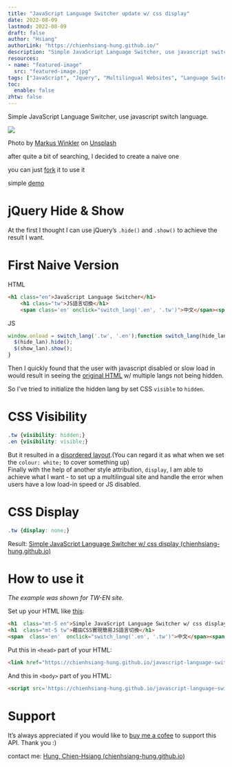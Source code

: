 ```yaml
---
title: "JavaScript Language Switcher update w/ css display"
date: 2022-08-09
lastmod: 2022-08-09
draft: false
author: "Hsiang"
authorLink: "https://chienhsiang-hung.github.io/"
description: "Simple JavaScript Language Switcher, use javascript switch language."
resources:
- name: "featured-image"
  src: "featured-image.jpg"
tags: ["JavaScript", "Jquery", "Multilingual Websites", "Language Switcher", "CSS"]
toc:
  enable: false
zhtw: false
---
```

Simple JavaScript Language Switcher, use javascript switch language.

![](https://miro.medium.com/max/1400/0*2egHHaPC7kdekiEf)

Photo by  [Markus Winkler](https://unsplash.com/@markuswinkler?utm_source=medium&utm_medium=referral)  on  [Unsplash](https://unsplash.com/?utm_source=medium&utm_medium=referral)

after quite a bit of searching, I decided to create a naive one

you can just  [fork](https://github.com/chienhsiang-hung/javascript-language-switcher/fork)  it to use it

simple  [demo](https://chienhsiang-hung.github.io/javascript-language-switcher/)

# jQuery Hide & Show

At the first I thought I can use jQuery’s  `.hide()`  and  `.show()`  to achieve the result I want.

# First Naive Version

HTML
```html
<h1 class="en">JavaScript Language Switcher</h1>  
    <h1 class="tw">JS語言切換</h1>  
    <span class='en' onclick="switch_lang('.en', '.tw')">中文</span><span class='tw' onclick="switch_lang('.tw', '.en')">EN</span>
```
JS
```javascript
window.onload = switch_lang('.tw', '.en');function switch_lang(hide_lan, show_lan){  
  $(hide_lan).hide();  
  $(show_lan).show();  
}
```
Then I quickly found that the user with javascript disabled or slow load in would result in seeing the  [original HTML](https://chienhsiang-hung.github.io/javascript-language-switcher/)  w/ multiple langs not being hidden.

So I’ve tried to initialize the hidden lang by set CSS  `visible`  to  `hidden`.

# CSS Visibility
```css
.tw {visibility: hidden;}  
.en {visibility: visible;}
```
But it resulted in a  [disordered layout](https://chienhsiang-hung.github.io/javascript-language-switcher/css-visible.html).(You can regard it as what when we set the  `colour: white;`  to cover something up)  
Finally with the help of another style attribution,  `display`, I am able to achieve what I want - to set up a multilingual site and handle the error when users have a low load-in speed or JS disabled.

# CSS Display
```css
.tw {display: none;}
```
Result:  [Simple JavaScript Language Switcher w/ css display (chienhsiang-hung.github.io)](https://chienhsiang-hung.github.io/javascript-language-switcher/css-display.html)

# How to use it

_The example was shown for TW-EN site._

Set up your HTML like  [this](https://chienhsiang-hung.github.io/javascript-language-switcher/css-display.html):
```html
<h1  class="mt-5 en">Simple JavaScript Language Switcher w/ css display</h1>  
<h1  class="mt-5 tw">藉由CSS實現簡易JS語言切換</h1>  
<span  class='en'  onclick="switch_lang('.en', '.tw')">中文</span><span  class='tw'  onclick="switch_lang('.tw', '.en')">EN</span>
```
Put this in  `<head>`  part of your HTML:
```html
<link href="https://chienhsiang-hung.github.io/javascript-language-switcher/src/css/switch-lang-display.css" rel="stylesheet">
```
And this in  `<body>`  part of you HTML:
```html
<script src='https://chienhsiang-hung.github.io/javascript-language-switcher/src/js/switch-lang-no-onload.js'></script>
```
# Support

It’s always appreciated if you would like to  [buy me a cofee](https://ko-fi.com/chienhsianghung)  to support this API. Thank you :)

contact me:  [Hung, Chien-Hsiang (chienhsiang-hung.github.io)](https://chienhsiang-hung.github.io/)